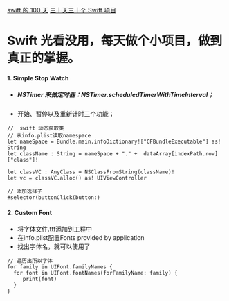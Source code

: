 [swift 的 100 天](http://samvlu.com/index.html)
[三十天三十个 Swift 项目](http://www.jianshu.com/p/52032bc4cbe4)
# Swift 光看没用，每天做个小项目，做到真正的掌握。
#### 1. Simple Stop Watch  
 * ##### NSTimer 来做定时器：NSTimer.scheduledTimerWithTimeInterval；
 * 开始、暂停以及重新计时三个功能；   
 
 ```
 //  swift 动态获取类
 // 从info.plist读取namespace
 let nameSpace = Bundle.main.infoDictionary!["CFBundleExecutable"] as! String
 let className : String = nameSpace + "." +  dataArray[indexPath.row]["class"]!
 
 let classVC : AnyClass = NSClassFromString(className)!
 let vc = classVC.alloc() as! UIViewController  
 
 // 添加选择子
 #selector(buttonClick(button:)    
 ```
 #### 2. Custom Font  
 * 将字体文件.ttf添加到工程中
 * 在info.plist配置Fonts provided by application
 * 找出字体名，就可以使用了  
 ```
 // 遍历出所以字体
 for family in UIFont.familyNames {
   for font in UIFont.fontNames(forFamilyName: family) {
      print(font)
   }
 }
 ```  
 
